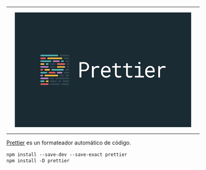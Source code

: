 <hr>
<p align="center">
  <img width="460" height="300" src="src/public/prettier.png">
</p>
<hr>

[Prettier](https://prettier.io) es un formateador automático de código.

```
npm install --save-dev --save-exact prettier
npm install -D prettier
```
